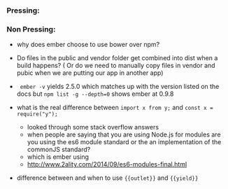 ### Pressing:

### Non Pressing:

* why does ember choose to use bower over npm?
*  Do files in the public and vendor folder get  combined into dist when a build happens? ( Or do we need to manually copy files in vendor and pubic when we are putting our app in another app)

*  ``` ember -v``` yields 2.5.0 which matches up with the version listed on the docs but
```npm list -g --depth=0``` shows ember at 0.9.8
* what is the real difference between ```import x from y;``` and
```const x = require("y");```
  * looked through some stack overflow answers
  * when people are saying that you are using Node.js for modules are you using the es6 module standard or the an implementation of the commonJS standard?
  * which is ember using
  * http://www.2ality.com/2014/09/es6-modules-final.html
* difference between and when to use ```{{outlet}}``` and ```{{yield}}```
